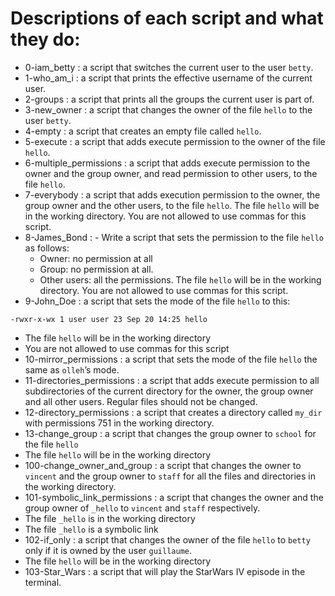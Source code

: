 # Descriptions of each script and what they do:

- 0-iam_betty : a script that switches the current user to the user `betty`.
- 1-who_am_i : a script that prints the effective username of the current user.
- 2-groups : a script that prints all the groups the current user is part of.
- 3-new_owner : a script that changes the owner of the file `hello` to the user `betty`.
- 4-empty : a script that creates an empty file called `hello`.
- 5-execute : a script that adds execute permission to the owner of the file `hello`.
- 6-multiple_permissions : a script that adds execute permission to the owner and the group owner, and read permission to other users, to the file `hello`.
- 7-everybody : a script that adds execution permission to the owner, the group owner and the other users, to the file `hello`. The file `hello` will be in the working directory. You are not allowed to use commas for this script.
- 8-James_Bond : - Write a script that sets the permission to the file `hello` as follows:
    - Owner: no permission at all
    - Group: no permission at all.
    - Other users: all the permissions.                                         The file `hello` will be in the working directory. You are not allowed to use commas for this script.
- 9-John_Doe : a script that sets the mode of the file `hello` to this:
```
-rwxr-x-wx 1 user user 23 Sep 20 14:25 hello
```
 - The file `hello` will be in the working directory
 - You are not allowed to use commas for this script
- 10-mirror_permissions : a script that sets the mode of the file `hello` the same as `olleh`’s mode.
- 11-directories_permissions : a script that adds execute permission to all subdirectories of the current directory for the owner, the group owner and all other users. Regular files should not be changed.
- 12-directory_permissions : a script that creates a directory called `my_dir` with permissions 751 in the working directory.
- 13-change_group : a script that changes the group owner to `school` for the file `hello`
 - The file `hello` will be in the working directory
- 100-change_owner_and_group : a script that changes the owner to `vincent` and the group owner to `staff` for all the files and directories in the working directory.
- 101-symbolic_link_permissions : a script that changes the owner and the group owner of `_hello` to `vincent` and `staff` respectively.
 - The file `_hello` is in the working directory
 - The file `_hello` is a symbolic link
- 102-if_only : a script that changes the owner of the file `hello` to `betty` only if it is owned by the user `guillaume`.
 - The file `hello` will be in the working directory
- 103-Star_Wars : a script that will play the StarWars IV episode in the terminal.